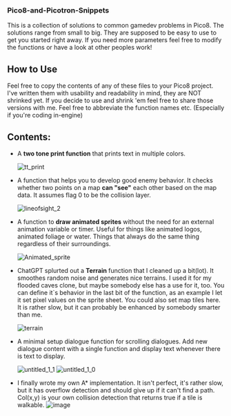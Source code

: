 ### Pico8-and-Picotron-Snippets
This is a collection of solutions to common gamedev problems in Pico8. The solutions range from small to big. They are supposed to be easy to use to get you started right away. If you need more parameters feel free to modify the functions or have a look at other peoples work! 

## How to Use
Feel free to copy the contents of any of these files to your Pico8 project. I've written them with usability and readability in mind, they are NOT shrinked yet. If you decide to use and shrink 'em feel free to share those versions with me. 
Feel free to abbreviate the function names etc. (Especially if you're coding in-engine)

## Contents:
- A **two tone print function** that prints text in multiple colors.
  
  ![tt_print](https://github.com/taxicomics/Pico8-and-Picotron-Snippets/assets/168220579/71cc15f3-f0f0-4f4e-9a14-f20b33274de8)
- A function that helps you to develop good enemy behavior. It checks whether two points on a map **can "see"** each other based on the map data. It assumes flag 0 to be the collision layer.

  ![lineofsight_2](https://github.com/taxicomics/Pico8-and-Picotron-Snippets/assets/168220579/aa5d805f-8d5f-4351-afc7-123281ceed01)
- A function to **draw animated sprites** without the need for an external animation variable or timer. Useful for things like animated logos, animated foliage or water. Things that always do the same thing regardless of their surroundings.
  
  ![Animated_sprite](https://github.com/taxicomics/Pico8-and-Picotron-Snippets/assets/168220579/0e5009d4-022b-4532-a1d7-534c9df49c3a)
- ChatGPT splurted out a **Terrain** function that I cleaned up a bit(lot). It smoothes random noise and generates nice terrains. I used it for my flooded caves clone, but maybe somebody else has a use for it, too. You can define it`s behavior in the last bit of the function, as an example I let it set pixel values on the sprite sheet. You could also set map tiles here. It is rather slow, but it can probably be enhanced by somebody smarter than me.

  ![terrain](https://github.com/taxicomics/Pico8-and-Picotron-Snippets/assets/168220579/6cab32f0-d802-4898-af49-63094a14ddc8)


- A minimal setup dialogue function for scrolling dialogues. Add new dialogue content with a single function and display text whenever there is text to display.
  


  ![untitled_1_1](https://github.com/taxicomics/Pico8-and-Picotron-Snippets/assets/168220579/85917249-22c1-466f-8472-33f75d3fc6a9)
  ![untitled_1_0](https://github.com/taxicomics/Pico8-and-Picotron-Snippets/assets/168220579/b4ac1cd7-549d-458d-b427-3621d85577ac)

- I finally wrote my own A* implementation. It isn't perfect, it's rather slow, but it has overflow detection and should give up if it can't find a path. Col(x,y) is your own collision detection that returns true if a tile is walkable.
  ![image](https://github.com/taxicomics/Pico8-and-Picotron-Snippets/assets/168220579/447e4e24-8077-4cf6-b9a6-7c37eab8439a)
